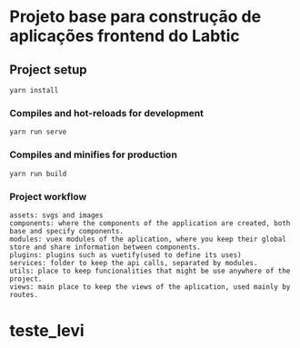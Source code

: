 # Projeto base para construção de aplicações frontend do Labtic

## Project setup

```
yarn install
```

### Compiles and hot-reloads for development

```
yarn run serve
```

### Compiles and minifies for production

```
yarn run build
```

### Project workflow

```
assets: svgs and images
components: where the components of the application are created, both base and specify components.
modules: vuex modules of the aplication, where you keep their global store and share information between components.
plugins: plugins such as vuetify(used to define its uses)
services: folder to keep the api calls, separated by modules.
utils: place to keep funcionalities that might be use anywhere of the project.
views: main place to keep the views of the aplication, used mainly by routes.
```
# teste_levi
